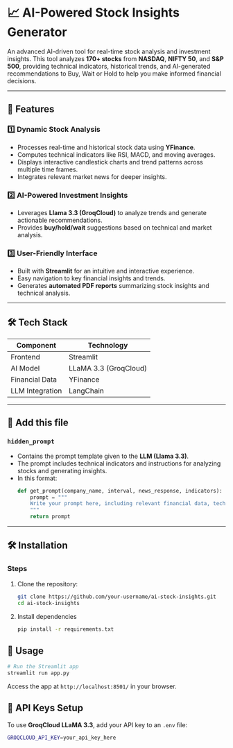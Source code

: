# 📈 AI-Powered Stock Insights Generator

An advanced AI-driven tool for real-time stock analysis and investment insights. This tool analyzes **170+ stocks** from **NASDAQ**, **NIFTY 50**, and **S&P 500**, providing technical indicators, historical trends, and AI-generated recommendations to Buy, Wait or Hold to help you make informed financial decisions.

---

## 🚀 Features  

### 1️⃣ **Dynamic Stock Analysis**  
- Processes real-time and historical stock data using **YFinance**.  
- Computes technical indicators like RSI, MACD, and moving averages.  
- Displays interactive candlestick charts and trend patterns across multiple time frames.  
- Integrates relevant market news for deeper insights.  

### 2️⃣ **AI-Powered Investment Insights**  
- Leverages **Llama 3.3 (GroqCloud)** to analyze trends and generate actionable recommendations.  
- Provides **buy/hold/wait** suggestions based on technical and market analysis.    

### 3️⃣ **User-Friendly Interface**  
- Built with **Streamlit** for an intuitive and interactive experience.  
- Easy navigation to key financial insights and trends.  
- Generates **automated PDF reports** summarizing stock insights and technical analysis.  

---

## 🛠 Tech Stack  

| **Component**       | **Technology**        |  
|----------------------|-----------------------|  
| Frontend             | Streamlit             |  
| AI Model             | LLaMA 3.3 (GroqCloud) |  
| Financial Data       | YFinance              |  
| LLM Integration      | LangChain             |  

---

## 📂 Add this file

### **`hidden_prompt`**  
   - Contains the prompt template given to the **LLM (Llama 3.3)**.  
   - The prompt includes technical indicators and instructions for analyzing stocks and generating insights.
   - In this format:
     ```python
     def get_prompt(company_name, interval, news_response, indicators):
         prompt = """
         Write your prompt here, including relevant financial data, technical indicators, and instructions for generating insights.
         """
         return prompt
     ```

---

## 🛠 Installation  

### Steps  
1. Clone the repository:  
   ```bash
   git clone https://github.com/your-username/ai-stock-insights.git
   cd ai-stock-insights
   ```
2. Install dependencies
    ```bash
    pip install -r requirements.txt
    ```
## 🚀 Usage
```sh
# Run the Streamlit app
streamlit run app.py
```
Access the app at `http://localhost:8501/` in your browser.

## 📜 API Keys Setup
To use **GroqCloud LLaMA 3.3**, add your API key to an `.env` file:
```sh
GROQCLOUD_API_KEY=your_api_key_here
```
